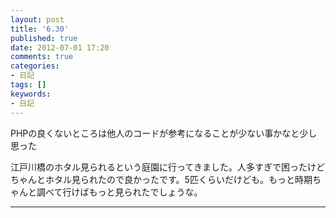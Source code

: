 ```yaml
---
layout: post
title: '6.30'
published: true
date: 2012-07-01 17:20
comments: true
categories:
- 日記
tags: []
keywords:
- 日記
---
```

PHPの良くないところは他人のコードが参考になることが少ない事かなと少し思った

江戸川橋のホタル見られるという庭園に行ってきました。人多すぎで困ったけどちゃんとホタル見られたので良かったです。5匹くらいだけども。もっと時期ちゃんと調べて行けばもっと見られたでしょうな。

---

